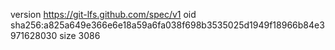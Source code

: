 version https://git-lfs.github.com/spec/v1
oid sha256:a825a649e366e6e18a59a6fa038f698b3535025d1949f18966b84e3971628030
size 3086
